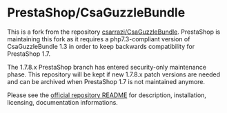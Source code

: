 PrestaShop/CsaGuzzleBundle
==========================

This is a fork from the repository [csarrazi/CsaGuzzleBundle](https://github.com/csarrazi/CsaGuzzleBundle). PrestaShop is maintaining this fork as it requires a php7.3-compliant version of CsaGuzzleBundle 1.3 in order to keep backwards compatibility for PrestaShop 1.7.

The 1.7.8.x PrestaShop branch has entered security-only maintenance phase. This repository will be kept if new 1.7.8.x patch versions are needed and can be archived when PrestaShop 1.7 is not maintained anymore.

Please see the [official repository README](https://github.com/csarrazi/CsaGuzzleBundle/blob/1.3/README.md) for description, installation, licensing, documentation informations.
